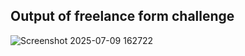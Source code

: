 ## Output of freelance form challenge

![Screenshot 2025-07-09 162722](https://github.com/user-attachments/assets/af95ca5e-0225-480e-965c-6c11b586d3e2)

